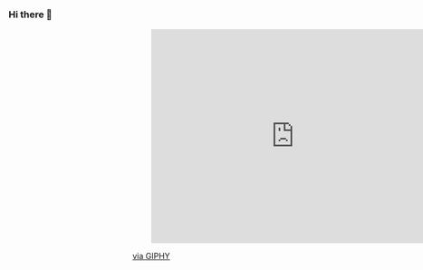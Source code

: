 ### Hi there 👋
<div align="center">
<div style="width:100%;height:0;padding-bottom:75%;position:relative;"><iframe src="https://giphy.com/embed/MGKGJ4QImuPCg" width="100%" height="100%" style="position:absolute" frameBorder="0" class="giphy-embed" allowFullScreen></iframe></div><p><a href="https://giphy.com/gifs/MGKGJ4QImuPCg">via GIPHY</a></p>
</div>
